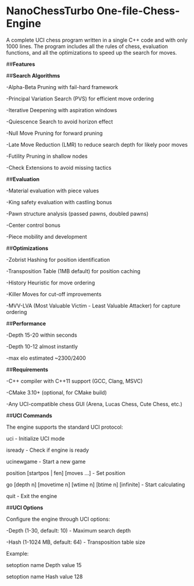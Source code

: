 # NanoChessTurbo One-file-Chess-Engine
A complete UCI chess program written in a single C++ code and with only 1000 lines. The program includes all the rules of chess, evaluation functions, and all the optimizations to speed up the search for moves.

##**Features**  

##**Search Algorithms**

-Alpha-Beta Pruning with fail-hard framework  

-Principal Variation Search (PVS) for efficient move ordering  

-Iterative Deepening with aspiration windows  

-Quiescence Search to avoid horizon effect  

-Null Move Pruning for forward pruning  

-Late Move Reduction (LMR) to reduce search depth for likely poor moves  

-Futility Pruning in shallow nodes  

-Check Extensions to avoid missing tactics

##**Evaluation**  


-Material evaluation with piece values  

-King safety evaluation with castling bonus  

-Pawn structure analysis (passed pawns, doubled pawns)  

-Center control bonus  

-Piece mobility and development  


##**Optimizations**  


-Zobrist Hashing for position identification  

-Transposition Table (1MB default) for position caching  

-History Heuristic for move ordering  

-Killer Moves for cut-off improvements  

-MVV-LVA (Most Valuable Victim - Least Valuable Attacker) for capture ordering  


##**Performance**  


-Depth 15-20 within seconds  

-Depth 10-12 almost instantly  

-max elo estimated ~2300/2400  





##**Requirements** 


-C++ compiler with C++11 support (GCC, Clang, MSVC)  

-CMake 3.10+ (optional, for CMake build)  

-Any UCI-compatible chess GUI (Arena, Lucas Chess, Cute Chess, etc.)  

##**UCI Commands**  

The engine supports the standard UCI protocol:  


uci - Initialize UCI mode  

isready - Check if engine is ready  

ucinewgame - Start a new game  

position [startpos | fen] [moves ...] - Set position  

go [depth n] [movetime n] [wtime n] [btime n] [infinite] - Start calculating  

quit - Exit the engine  


##**UCI Options**  

Configure the engine through UCI options:  


-Depth (1-30, default: 10) - Maximum search depth  

-Hash (1-1024 MB, default: 64) - Transposition table size  


Example:  

setoption name Depth value 15  

setoption name Hash value 128  

